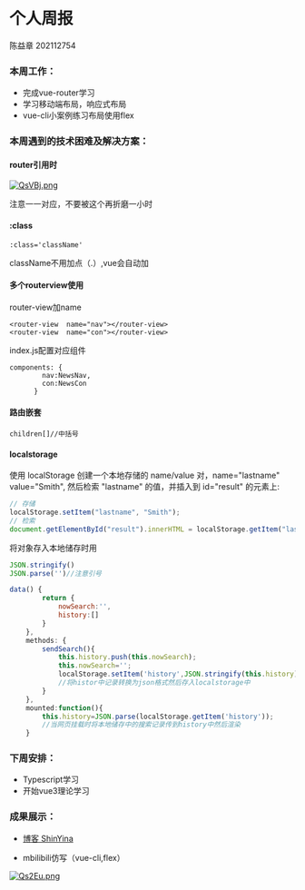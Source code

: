 # 个人周报

陈益章 202112754

### 本周工作：
* 完成vue-router学习
* 学习移动端布局，响应式布局
* vue-cli小案例练习布局使用flex

### 本周遇到的技术困难及解决方案：
#### router引用时

[![QsVBj.png](http://www.postimg.cz/images/2022/02/27/QsVBj.png)](http://www.postimg.cz/image/QsVBj)

注意一一对应，不要被这个再折磨一小时

#### :class

```vue
:class='className'
```

className不用加点（.）,vue会自动加

#### 多个routerview使用

router-view加name

```vue
<router-view  name="nav"></router-view>
<router-view  name="con"></router-view>
```

index.js配置对应组件

```vue
components: {
        nav:NewsNav,
        con:NewsCon
      }
```

#### 路由嵌套

```
children[]//中括号
```

#### localstorage

使用 localStorage 创建一个本地存储的 name/value 对，name="lastname" value="Smith", 然后检索 "lastname" 的值，并插入到 id="result" 的元素上:

```javascript
// 存储
localStorage.setItem("lastname", "Smith");
// 检索
document.getElementById("result").innerHTML = localStorage.getItem("lastname");
```

将对象存入本地储存时用

```javascript
JSON.stringify()
JSON.parse('')//注意引号
```

```javascript
data() {
        return {
            nowSearch:'',
            history:[]
        }
    },
    methods: {
        sendSearch(){
            this.history.push(this.nowSearch);
            this.nowSearch='';
            localStorage.setItem('history',JSON.stringify(this.history));
            //将histor中记录转换为json格式然后存入localstorage中
        }
    },
    mounted:function(){
        this.history=JSON.parse(localStorage.getItem('history'));
        //当网页挂载时将本地储存中的搜索记录传到history中然后渲染
    }
```



### 下周安排：

* Typescript学习
* 开始vue3理论学习



### 成果展示：

* <a href='https://shinyina.gitee.io/'>博客 ShinYina</a>

* mbilibili仿写（vue-cli,flex）

[![Qs2Eu.png](http://www.postimg.cz/images/2022/02/27/Qs2Eu.png)](http://www.postimg.cz/image/Qs2Eu)